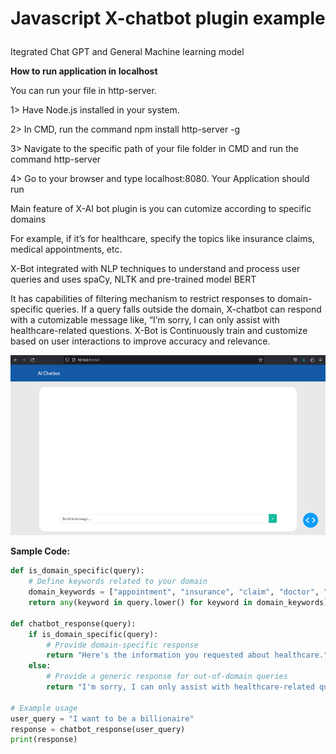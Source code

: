 # <p align="center"> Javascript X-chatbot plugin example </p>

<p> Itegrated Chat GPT and General Machine learning model </p>

<p>
<b>How to run application in localhost </b>

You can run your file in http-server.

1> Have Node.js installed in your system.

2> In CMD, run the command npm install http-server -g

3> Navigate to the specific path of your file folder in CMD and run the command http-server

4> Go to your browser and type localhost:8080. Your Application should run

</p>

<p>Main feature of X-AI bot plugin is you can cutomize according to specific domains</p>
<p>For example, if it’s for healthcare, specify the topics like insurance claims, medical appointments, etc.</p>
<p>X-Bot integrated with NLP techniques to understand and process user queries and uses spaCy, NLTK and pre-trained model BERT</p>
<p>It has capabilities of filtering mechanism to restrict responses to domain-specific queries. If a query falls outside the domain, X-chatbot can respond with a cutomizable message like, “I’m sorry, I can only assist with healthcare-related questions. X-Bot is Continuously train and customize based on user interactions to improve accuracy and relevance.</p>

![Alt text](./images/pic.gif?raw=true "Title")

<b>Sample Code:</b>
```python
def is_domain_specific(query):
    # Define keywords related to your domain
    domain_keywords = ["appointment", "insurance", "claim", "doctor", "health"]
    return any(keyword in query.lower() for keyword in domain_keywords)

def chatbot_response(query):
    if is_domain_specific(query):
        # Provide domain-specific response
        return "Here's the information you requested about healthcare."
    else:
        # Provide a generic response for out-of-domain queries
        return "I'm sorry, I can only assist with healthcare-related questions."

# Example usage
user_query = "I want to be a billionaire"
response = chatbot_response(user_query)
print(response)






